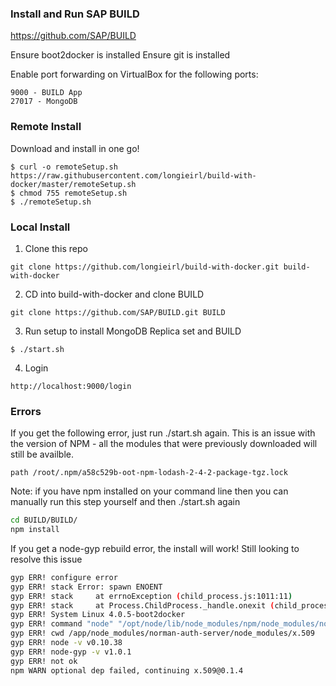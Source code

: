 ### Install and Run SAP BUILD 

https://github.com/SAP/BUILD

Ensure boot2docker is installed
Ensure git is installed

Enable port forwarding on VirtualBox for the following ports: 
```
9000 - BUILD App
27017 - MongoDB
```

### Remote Install
Download and install in one go!

```
$ curl -o remoteSetup.sh https://raw.githubusercontent.com/longieirl/build-with-docker/master/remoteSetup.sh
$ chmod 755 remoteSetup.sh
$ ./remoteSetup.sh
```

### Local Install

1. Clone this repo
```
git clone https://github.com/longieirl/build-with-docker.git build-with-docker
```

2. CD into build-with-docker and clone BUILD
```
git clone https://github.com/SAP/BUILD.git BUILD
```

3. Run setup to install MongoDB Replica set and BUILD
```
$ ./start.sh
```

4. Login
```
http://localhost:9000/login
```

### Errors
If you get the following error, just run ./start.sh again. This is an issue with the version of NPM - all the modules that were previously downloaded will still be availble.
```
path /root/.npm/a58c529b-oot-npm-lodash-2-4-2-package-tgz.lock
```
Note: if you have npm installed on your command line then you can manually run this step yourself and then ./start.sh again
```sh
cd BUILD/BUILD/
npm install
```

If you get a node-gyp rebuild error, the install will work! Still looking to resolve this issue
```sh
gyp ERR! configure error 
gyp ERR! stack Error: spawn ENOENT
gyp ERR! stack     at errnoException (child_process.js:1011:11)
gyp ERR! stack     at Process.ChildProcess._handle.onexit (child_process.js:802:34)
gyp ERR! System Linux 4.0.5-boot2docker
gyp ERR! command "node" "/opt/node/lib/node_modules/npm/node_modules/node-gyp/bin/node-gyp.js" "rebuild"
gyp ERR! cwd /app/node_modules/norman-auth-server/node_modules/x.509
gyp ERR! node -v v0.10.38
gyp ERR! node-gyp -v v1.0.1
gyp ERR! not ok 
npm WARN optional dep failed, continuing x.509@0.1.4
```